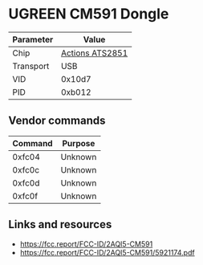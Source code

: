 # UGREEN CM591 Dongle

| Parameter | Value                                      |
| --------- | ------------------------------------------ |
| Chip      | [Actions ATS2851](Chip_Actions_ATS2851.md) |
| Transport | USB                                        |
| VID       | 0x10d7                                     |
| PID       | 0xb012                                     |

## Vendor commands

| Command | Purpose |
| ------- | ------- |
| 0xfc04  | Unknown |
| 0xfc0c  | Unknown |
| 0xfc0d  | Unknown |
| 0xfc0f  | Unknown |

## Links and resources

- <https://fcc.report/FCC-ID/2AQI5-CM591>
- <https://fcc.report/FCC-ID/2AQI5-CM591/5921174.pdf>
